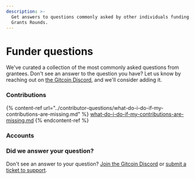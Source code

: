 ```yaml
---
description: >-
  Get answers to questions commonly asked by other individuals funding our
  Grants Rounds.
---
```


# Funder questions

We've curated a collection of the most commonly asked questions from grantees. Don't see an answer to the question you have? Let us know by reaching out on [the Gitcoin Discord](https://discord.com/invite/b5PEjyVFXT), and we'll consider adding it.

### Contributions

{% content-ref url="../contributor-questions/what-do-i-do-if-my-contributions-are-missing.md" %}
[what-do-i-do-if-my-contributions-are-missing.md](../contributor-questions/what-do-i-do-if-my-contributions-are-missing.md)
{% endcontent-ref %}

### Accounts



### Did we answer your question?

Don't see an answer to your question? [Join the Gitcoin Discord](https://discord.gg/b5PEjyVFXT) or [submit a ticket to support](https://gitcoin.happyfox.com/new).
